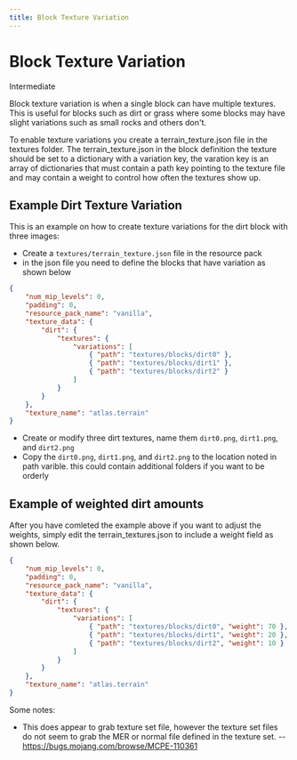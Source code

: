 ```yaml
---
title: Block Texture Variation
---
```


# Block Texture Variation

<Label color="yellow">Intermediate</Label>

Block texture variation is when a single block can have multiple textures. This is useful for blocks such as dirt or grass where some blocks may have slight variations such as small rocks and others don't.

To enable texture variations you create a terrain_texture.json file in the textures folder. The terrain_texture.json in the block definition the texture should be set to a dictionary with a variation key, the varation key is an array of dictionaries that must contain a path key pointing to the texture file and may contain a weight to control how often the textures show up.

## Example Dirt Texture Variation

This is an example on how to create texture variations for the dirt block with three images:

-   Create a `textures/terrain_texture.json` file in the resource pack
-   in the json file you need to define the blocks that have variation as shown below

```json
{
	"num_mip_levels": 0,
	"padding": 0,
	"resource_pack_name": "vanilla",
	"texture_data": {
		"dirt": {
			"textures": {
				"variations": [
					{ "path": "textures/blocks/dirt0" },
					{ "path": "textures/blocks/dirt1" },
					{ "path": "textures/blocks/dirt2" }
				]
			}
		}
	},
	"texture_name": "atlas.terrain"
}
```

-   Create or modify three dirt textures, name them `dirt0.png`, `dirt1.png`, and `dirt2.png`
-   Copy the `dirt0.png`, `dirt1.png`, and `dirt2.png` to the location noted in path varible. this could contain additional folders if you want to be orderly

## Example of weighted dirt amounts

After you have comleted the example above if you want to adjust the weights, simply edit the terrain_textures.json to include a weight field as shown below.

```json
{
	"num_mip_levels": 0,
	"padding": 0,
	"resource_pack_name": "vanilla",
	"texture_data": {
		"dirt": {
			"textures": {
				"variations": [
					{ "path": "textures/blocks/dirt0", "weight": 70 },
					{ "path": "textures/blocks/dirt1", "weight": 20 },
					{ "path": "textures/blocks/dirt2", "weight": 10 }
				]
			}
		}
	},
	"texture_name": "atlas.terrain"
}
```

Some notes:

-   This does appear to grab texture set file, however the texture set files do not seem to grab the MER or normal file defined in the texture set.
    -- https://bugs.mojang.com/browse/MCPE-110361
